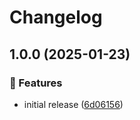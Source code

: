 # Changelog

## 1.0.0 (2025-01-23)

### 🌟 Features

- initial release ([6d06156](https://github.com/Norgate-AV/NAVDatabase.Amx.LutronQuantum/commit/6d06156bb91691eaed3434d7abb10ee6dff9f7f2))
